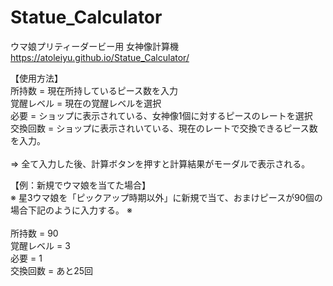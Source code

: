 ﻿# Statue_Calculator<br>
ウマ娘プリティーダービー用 女神像計算機<br>
https://atoleiyu.github.io/Statue_Calculator/ <br>

【使用方法】<br>
所持数 = 現在所持しているピース数を入力<br>
覚醒レベル = 現在の覚醒レベルを選択<br>
必要 = ショップに表示されている、女神像1個に対するピースのレートを選択<br>
交換回数 = ショップに表示されいている、現在のレートで交換できるピース数を入力。<br>
<br>
⇒ 全て入力した後、計算ボタンを押すと計算結果がモーダルで表示される。<br>

【例：新規でウマ娘を当てた場合】<br>
※ 星3ウマ娘を「ピックアップ時期以外」に新規で当て、おまけピースが90個の場合下記のように入力する。 ※<br>
<br>
所持数 = 90<br>
覚醒レベル = 3<br>
必要 = 1<br>
交換回数 = あと25回<br>
